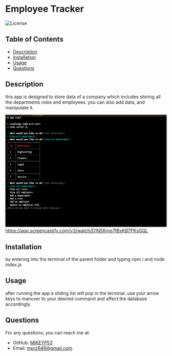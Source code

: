 # Employee Tracker

![License](https://img.shields.io/badge/license-Apache%202.0-brightgreen)

## Table of Contents
- [Description](#description)
- [Installation](#installation)
- [Usage](#usage)
- [Questions](#questions)

## Description
this app is designed to store data of a company which includes storing all the departments roles and employees. you can also add data, and manipulate it.

![App Image](./assets/app-showcase.png)
https://app.screencastify.com/v3/watch/D1N5Kmq7fBxKB7PKsGQL

## Installation
by entering into the terminal of the parent folder and typing npm i and node index.js

## Usage
after running the app a sliding list will pop in the terminal. use your arrow keys to manuver to your desired command and affect the database accordingly.

## Questions
For any questions, you can reach me at:
- GitHub: [MIKEYP53](https://github.com/MIKEYP53)
- Email: mprz646@gmail.com
